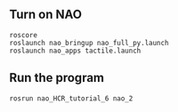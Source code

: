 ## Turn on NAO
```
roscore
roslaunch nao_bringup nao_full_py.launch
roslaunch nao_apps tactile.launch
```

## Run the program
```
rosrun nao_HCR_tutorial_6 nao_2
```